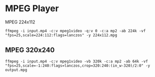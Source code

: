 # MPEG Player

MPEG 224x112

```console
ffmpeg -i input.mp4 -c:v mpeg1video -q:v 0 -c:a mp2 -ab 224k -vf "fps=25,scale=224:112:flags=lanczos" -y 224x112.mpg
```

## MPEG 320x240

```console
ffmpeg -i input.mp4 -c:v mpeg1video -vb 320k -c:a mp2 -ab 64k -vf "fps=25,scale=-1:240:flags=lanczos,crop=320:240:(in_w-320)/2:0" -y output.mpg
```

